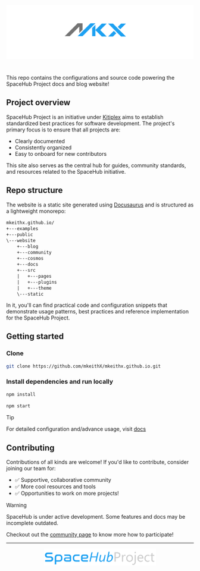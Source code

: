 <div align="left">
  <a href="https://mkeithx.github.io" target="_blank" rel="noopener noreferrer">
    <img src="./public/img/github-new.png" alt="Visit The SpaceHub Project on GitHub" style="max-width: 100%; height: auto;">
  </a>
  <h1 align="left">
  </h1>
</div>

<!-- Welcome to the repo powering the SpaceHub Project docs and blog website! -->

This repo contains the configurations and source code powering the SpaceHub Project docs and blog website!

## Project overview

SpaceHub Project is an initiative under [Kitiplex](https://github.com/kitiplex) aims to establish standardized best practices for software development. The project's primary focus is to ensure that all projects are:

- Clearly documented
- Consistently organized
- Easy to onboard for new contributors

This site also serves as the central hub for guides, community standards, and resources related to the SpaceHub initiative.

## Repo structure

The website is a static site generated using [Docusaurus](https://docusaurus.io) and is structured as a lightweight monorepo:

```
mkeithx.github.io/
+---examples
+---public
\---website
    +---blog
    +---community
    +---cosmos
    +---docs
    +---src
    |   +---pages
    |   +---plugins
    |   +---theme
    \---static
```

In it, you'll can find practical code and configuration snippets that demonstrate usage patterns, best practices and reference implementation for the SpaceHub Project.

## Getting started

### Clone

```bash
git clone https://github.com/mkeithX/mkeithx.github.io.git
```

### Install dependencies and run locally

```bash
npm install
```

```bash
npm start
```

> [!TIP]  
> For detailed configuration and/advance usage, visit [docs](https://docusaurus.io/docs/installation)

## Contributing

Contributions of all kinds are welcome! If you'd like to contribute, consider joining our team for:

- ✅ Supportive, collaborative community
- ✅ More cool resources and tools
- ✅ Opportunities to work on more projects!

> [!WARNING]  
> SpaceHub is under active development. Some features and docs may be incomplete outdated.


Checkout out the [community page](https://mkeithx.github.io/community) to know more how to participate!

<!-- > _A documentation website representing humanity from Dimension C-137 🚀_ -->

<!-- <p align="center">
  <a href="#">
    <img src="https://skillicons.dev/icons?i=react,cloudflare,ts,githubactions,vscode" />
  </a>
</p> -->

<hr>

<div align="center">
<a href="https://mkeithx.github.io" target="_blank" rel="noopener noreferrer">
  <img src="./website/static/img/intro-banner.png" alt="The SpaceHub Project banner" width="300" style="max-width:100%; height:auto;">
</a>
</div>
